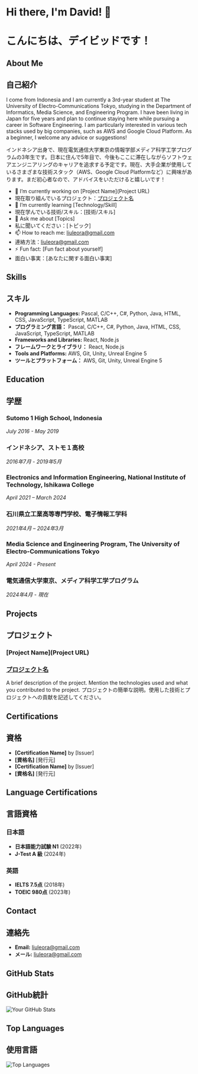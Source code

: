 # Hi there, I'm David! 👋
# こんにちは、デイビッドです！

## About Me
## 自己紹介

I come from Indonesia and I am currently a 3rd-year student at The University of Electro-Communications Tokyo, studying in the Department of Informatics, Media Science, and Engineering Program. I have been living in Japan for five years and plan to continue staying here while pursuing a career in Software Engineering. I am particularly interested in various tech stacks used by big companies, such as AWS and Google Cloud Platform. As a beginner, I welcome any advice or suggestions!

インドネシア出身で、現在電気通信大学東京の情報学部メディア科学工学プログラムの3年生です。日本に住んで5年目で、今後もここに滞在しながらソフトウェアエンジニアリングのキャリアを追求する予定です。現在、大手企業が使用しているさまざまな技術スタック（AWS、Google Cloud Platformなど）に興味があります。まだ初心者なので、アドバイスをいただけると嬉しいです！

- 🔭 I’m currently working on [Project Name](Project URL)
- 現在取り組んでいるプロジェクト：[プロジェクト名](プロジェクトURL)
- 🌱 I’m currently learning [Technology/Skill]
- 現在学んでいる技術/スキル：[技術/スキル]
- 💬 Ask me about [Topics]
- 私に聞いてください：[トピック]
- 📫 How to reach me: liuleora@gmail.com
- 連絡方法：liuleora@gmail.com
- ⚡ Fun fact: [Fun fact about yourself]
- 面白い事実：[あなたに関する面白い事実]

## Skills
## スキル

- **Programming Languages:** Pascal, C/C++, C#, Python, Java, HTML, CSS, JavaScript, TypeScript, MATLAB
- **プログラミング言語：** Pascal, C/C++, C#, Python, Java, HTML, CSS, JavaScript, TypeScript, MATLAB
- **Frameworks and Libraries:** React, Node.js
- **フレームワークとライブラリ：** React, Node.js
- **Tools and Platforms:** AWS, Git, Unity, Unreal Engine 5
- **ツールとプラットフォーム：** AWS, Git, Unity, Unreal Engine 5

## Education
## 学歴

### Sutomo 1 High School, Indonesia
*July 2016 - May 2019*
### インドネシア、ストモ１高校
*2016年7月 - 2019年5月*

### Electronics and Information Engineering, National Institute of Technology, Ishikawa College
*April 2021 – March 2024*
### 石川県立工業高等専門学校、電子情報工学科
*2021年4月 – 2024年3月*

### Media Science and Engineering Program, The University of Electro-Communications Tokyo
*April 2024 - Present*
### 電気通信大学東京、メディア科学工学プログラム
*2024年4月 - 現在*

## Projects
## プロジェクト

### [Project Name](Project URL)
### [プロジェクト名](プロジェクトURL)
A brief description of the project. Mention the technologies used and what you contributed to the project.
プロジェクトの簡単な説明。使用した技術とプロジェクトへの貢献を記述してください。

## Certifications
## 資格

- **[Certification Name]** by [Issuer]
- **[資格名]** [発行元]
- **[Certification Name]** by [Issuer]
- **[資格名]** [発行元]

## Language Certifications
## 言語資格

### 日本語
- **日本語能力試験 N1** (2022年)
- **J-Test A 級** (2024年)

### 英語
- **IELTS 7.5点** (2018年)
- **TOEIC 980点** (2023年)

## Contact
## 連絡先

- **Email:** liuleora@gmail.com
- **メール:** liuleora@gmail.com

## GitHub Stats
## GitHub統計

![Your GitHub Stats](https://github-readme-stats.vercel.app/api?username=davidleora&show_icons=true&theme=radical)

## Top Languages
## 使用言語

![Top Languages](https://github-readme-stats.vercel.app/api/top-langs/?username=davidleora&layout=compact&theme=radical)
